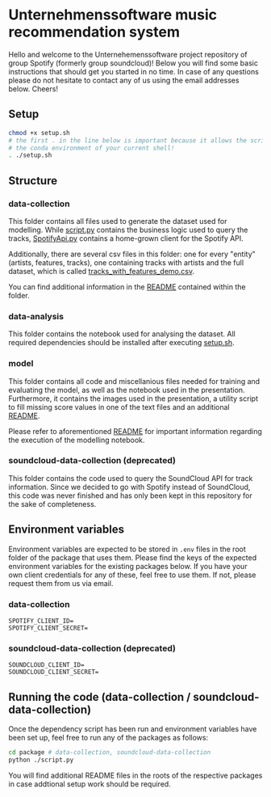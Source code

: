 # Unternehmenssoftware music recommendation system

Hello and welcome to the Unternehemenssoftware project repository of group Spotify (formerly group soundcloud)! Below you will find some basic instructions that should get you started in no time. In case of any questions please do not hesitate to contact any of us using the email addresses below. Cheers!

## Setup

```bash
chmod +x setup.sh
# the first . in the line below is important because it allows the script to change
# the conda environment of your current shell!
. ./setup.sh
```

## Structure

### data-collection

This folder contains all files used to generate the dataset used for modelling. While [script.py](./data-collection/script.py) contains the business logic used to query the tracks, [SpotifyApi.py](./data-collection/script.py) contains a home-grown client for the Spotify API.

Additionally, there are several csv files in this folder: one for every "entity" (artists, features, tracks), one containing tracks with artists and the full dataset, which is called [tracks_with_features_demo.csv](./data-collection/tracks_with_artists.csv).

You can find additional information in the [README](./data-collection/README.md) contained within the folder.

### data-analysis

This folder contains the notebook used for analysing the dataset. All required dependencies should be installed after executing [setup.sh](./setup.sh).

### model

This folder contains all code and miscellanious files needed for training and evaluating the model, as well as the notebook used in the presentation. Furthermore, it contains the images used in the presentation, a utility script to fill missing score values in one of the text files and an additional [README](./model/README.md).

Please refer to aforementioned [README](./model/README.md) for important information regarding the execution of the modelling notebook.

### soundcloud-data-collection (deprecated)

This folder contains the code used to query the SoundCloud API for track information. Since we decided to go with Spotify instead of SoundCloud, this code was never finished and has only been kept in this repository for the sake of completeness.

## Environment variables

Environment variables are expected to be stored in `.env` files in the root folder of the package that uses them. Please find the keys of the expected environment variables for the existing packages below. If you have your own client credentials for any of these, feel free to use them. If not, please request them from us via email.

### data-collection

```env
SPOTIFY_CLIENT_ID=
SPOTIFY_CLIENT_SECRET=
```

### soundcloud-data-collection (deprecated)

```env
SOUNDCLOUD_CLIENT_ID=
SOUNDCLOUD_CLIENT_SECRET=
```

## Running the code (data-collection / soundcloud-data-collection)

Once the dependency script has been run and environment variables have been set up, feel free to run any of the packages as follows:

```bash
cd package # data-collection, soundcloud-data-collection
python ./script.py
```

You will find additional README files in the roots of the respective packages in case addtional setup work should be required.
